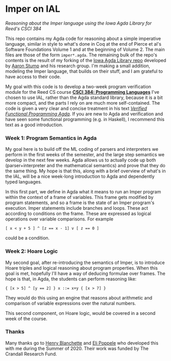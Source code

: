 # Imper on IAL

*Reasoning about the Imper language using the Iowa Agda Library for Reed's CSCI 384*

This repo contains my Agda code for reasoning about a simple imperative language,
similar in style to what's done in Coq at the end of Pierce et al's Software 
Foundations Volume 1 and at the beginning of Volume 2. The main files are those
of the form `imper*.agda`. The remaining bulk of the repo's contents is the result
of my forking of the [Iowa Agda Library repo](https://github.com/cedille/ial)
developed by [Aaron Stump](http://homepage.cs.uiowa.edu/~astump/) and his research group.
I'm making a small addition, modeling the Imper language, that builds on their stuff, and
I am grateful to have access to their code.

My goal with this code is to develop a two-week program verification module for the Reed
CS course [**CSCI 384: Programming Languages**](https://jimfix.github.io/csci384/index.html)
I've chosen to use IAL, rather than the Agda standard library, because it is a bit more
compact, and the parts I rely on are much more self-contained. The code is given a very clear and concise
treatment in his text
[*Verified Functional Programming Agda*](https://www.amazon.com/Verified-Functional-Programming-Agda-Books/dp/1970001240).
If you are new to Agda and verification and have seen some functional programming (e.g. in Haskell), I recommend this text as
a good introduction.

### Week 1: Program Semantics in Agda

My goal here is to build off the ML coding of parsers and interpreters we perform in the first weeks of the semester, and
the large step semantics we develop in the next few weeks. Agda allows us to actually code up both (parser+interpreter and the 
mathematical semantics) and prove that they do the same thing. My hope is that this, along with a brief overview of what's in 
the IAL, will be a nice week-long introduction to Agda and dependently typed languages. 

In this first part, we define in Agda what it means to run an Imper program within the context of a frame of variables. This frame
gets modified by program statements, and so a frame is the state of an Imper program's execution. Imper statements include branches and
loops. These act according to conditions on the frame. These are expressed as logical operations over variable comparisons. For example

    [ x < y + 5 ] ^ [z == x - 1] v [ z == 0 ]

could be a condition. 

### Week 2: Hoare Logic

My second goal, after re-introducing the semantics of Imper, is to introduce Hoare triples and logical reasoning about program properties. When this goal is met,
hopefully I'll have a way of deducing formulae over frames. The hope is that, in Agda, the students can perform reasoning like:

    { [x > 5] ^ [y == 2] } x ::= x+y { [x > 7] }
    
They would do this using an engine that reasons about arithmetic and comparison of variable expressions over the natural numbers.

This second component, on Hoare logic, would be covered in a second week of the course. 

### Thanks

Many thanks go to [Henry Blanchette](https://github.com/Riib11) and [Eli Poppele](https://github.com/poppele) who developed this with me during the Summer of 2020.
Their work was funded by The Crandall Research Fund.

